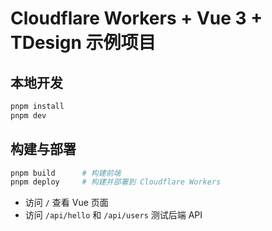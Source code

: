 # Cloudflare Workers + Vue 3 + TDesign 示例项目

## 本地开发
```bash
pnpm install
pnpm dev
```

## 构建与部署
```bash
pnpm build      # 构建前端
pnpm deploy     # 构建并部署到 Cloudflare Workers
```

- 访问 `/` 查看 Vue 页面  
- 访问 `/api/hello` 和 `/api/users` 测试后端 API
